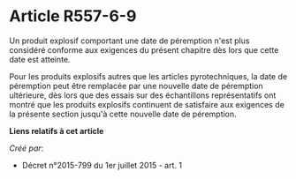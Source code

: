 # Article R557-6-9

Un produit explosif comportant une date de péremption n'est plus considéré conforme aux exigences du présent chapitre dès
lors que cette date est atteinte.

Pour les produits explosifs autres que les articles pyrotechniques, la date de péremption peut être remplacée par une
nouvelle date de péremption ultérieure, dès lors que des essais sur des échantillons représentatifs ont montré que les
produits explosifs continuent de satisfaire aux exigences de la présente section jusqu'à cette nouvelle date de péremption.

**Liens relatifs à cet article**

_Créé par_:

  - Décret n°2015-799 du 1er juillet 2015 - art. 1
